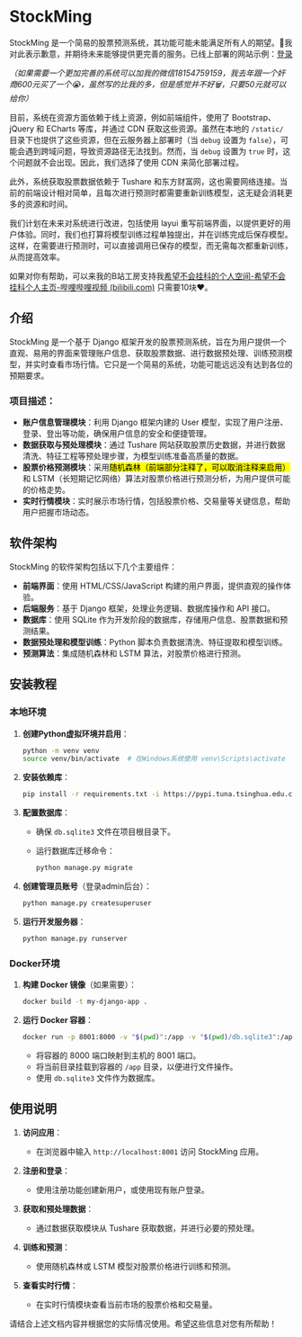 # StockMing

StockMing 是一个简易的股票预测系统，其功能可能未能满足所有人的期望。🙏我对此表示歉意，并期待未来能够提供更完善的服务。已线上部署的网站示例：[登录](http://175.178.120.28:8001/login/) 

*（如果需要一个更加完善的系统可以加我的微信18154759159，我去年跟一个奸商600元买了一个😭，虽然写的比我的多，但是感觉并不好🗑️，只要50元就可以给你）*

目前，系统在资源方面依赖于线上资源，例如前端组件，使用了 Bootstrap、jQuery 和 ECharts 等库，并通过 CDN 获取这些资源。虽然在本地的 `/static/` 目录下也提供了这些资源，但在云服务器上部署时（当 `debug` 设置为 `false`），可能会遇到跨域问题，导致资源路径无法找到。然而，当 `debug` 设置为 `true` 时，这个问题就不会出现。因此，我们选择了使用 CDN 来简化部署过程。

此外，系统获取股票数据依赖于 Tushare 和东方财富网，这也需要网络连接。当前的前端设计相对简单，且每次进行预测时都需要重新训练模型，这无疑会消耗更多的资源和时间。

我们计划在未来对系统进行改进，包括使用 layui 重写前端界面，以提供更好的用户体验。同时，我们也打算将模型训练过程单独提出，并在训练完成后保存模型。这样，在需要进行预测时，可以直接调用已保存的模型，而无需每次都重新训练，从而提高效率。

如果对你有帮助，可以来我的B站工房支持我[希望不会挂科的个人空间-希望不会挂科个人主页-哔哩哔哩视频 (bilibili.com)](https://space.bilibili.com/28607239) 只需要10块❤️。

## 介绍

StockMing 是一个基于 Django 框架开发的股票预测系统，旨在为用户提供一个直观、易用的界面来管理账户信息、获取股票数据、进行数据预处理、训练预测模型，并实时查看市场行情。它只是一个简易的系统，功能可能远远没有达到各位的预期要求。

### 项目描述：

- **账户信息管理模块**：利用 Django 框架内建的 User 模型，实现了用户注册、登录、登出等功能，确保用户信息的安全和便捷管理。
- **数据获取与预处理模块**：通过 Tushare 网站获取股票历史数据，并进行数据清洗、特征工程等预处理步骤，为模型训练准备高质量的数据。
- **股票价格预测模块**：采用<mark>随机森林（前端部分注释了，可以取消注释来启用）</mark>和 LSTM（长短期记忆网络）算法对股票价格进行预测分析，为用户提供可能的价格走势。
- **实时行情模块**：实时展示市场行情，包括股票价格、交易量等关键信息，帮助用户把握市场动态。

## 软件架构

StockMing 的软件架构包括以下几个主要组件：

- **前端界面**：使用 HTML/CSS/JavaScript 构建的用户界面，提供直观的操作体验。
- **后端服务**：基于 Django 框架，处理业务逻辑、数据库操作和 API 接口。
- **数据库**：使用 SQLite 作为开发阶段的数据库，存储用户信息、股票数据和预测结果。
- **数据预处理和模型训练**：Python 脚本负责数据清洗、特征提取和模型训练。
- **预测算法**：集成随机森林和 LSTM 算法，对股票价格进行预测。

## 安装教程

### 本地环境

1. **创建Python虚拟环境并启用**：
   
   ```bash
   python -m venv venv
   source venv/bin/activate  # 在Windows系统使用 venv\Scripts\activate
   ```

2. **安装依赖库**：
   
   ```bash
   pip install -r requirements.txt -i https://pypi.tuna.tsinghua.edu.cn/simple # 如果下载慢的话可以使用国内镜像源
   ```

3. **配置数据库**：
   
   - 确保 `db.sqlite3` 文件在项目根目录下。
   
   - 运行数据库迁移命令：
     
     ```bash
     python manage.py migrate
     ```

4. **创建管理员账号**（登录admin后台）：
   
   ```bash
   python manage.py createsuperuser
   ```

5. **运行开发服务器**：
   
   ```bash
   python manage.py runserver
   ```

### Docker环境

1. **构建 Docker 镜像**（如果需要）：
   
   ```bash
   docker build -t my-django-app .
   ```

2. **运行 Docker 容器**：
   
   ```bash
   docker run -p 8001:8000 -v "$(pwd)":/app -v "$(pwd)/db.sqlite3":/app/db.sqlite3 --name stock_system my-django-app
   ```
   
   - 将容器的 8000 端口映射到主机的 8001 端口。
   - 将当前目录挂载到容器的 `/app` 目录，以便进行文件操作。
   - 使用 `db.sqlite3` 文件作为数据库。

## 使用说明

1. **访问应用**：
   
   - 在浏览器中输入 `http://localhost:8001` 访问 StockMing 应用。

2. **注册和登录**：
   
   - 使用注册功能创建新用户，或使用现有账户登录。

3. **获取和预处理数据**：
   
   - 通过数据获取模块从 Tushare 获取数据，并进行必要的预处理。

4. **训练和预测**：
   
   - 使用随机森林或 LSTM 模型对股票价格进行训练和预测。

5. **查看实时行情**：
   
   - 在实时行情模块查看当前市场的股票价格和交易量。

请结合上述文档内容并根据您的实际情况使用。希望这些信息对您有所帮助！
